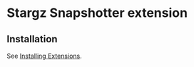 # Stargz Snapshotter extension

## Installation

See [Installing Extensions](https://github.com/siderolabs/extensions#installing-extensions).
